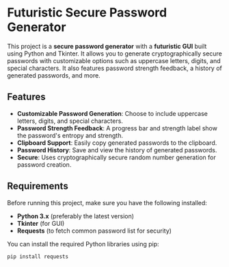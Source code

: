 # Futuristic Secure Password Generator

This project is a **secure password generator** with a **futuristic GUI** built using Python and Tkinter. It allows you to generate cryptographically secure passwords with customizable options such as uppercase letters, digits, and special characters. It also features password strength feedback, a history of generated passwords, and more.

## Features

- **Customizable Password Generation**: Choose to include uppercase letters, digits, and special characters.
- **Password Strength Feedback**: A progress bar and strength label show the password's entropy and strength.
- **Clipboard Support**: Easily copy generated passwords to the clipboard.
- **Password History**: Save and view the history of generated passwords.
- **Secure**: Uses cryptographically secure random number generation for password creation.

## Requirements

Before running this project, make sure you have the following installed:

- **Python 3.x** (preferably the latest version)
- **Tkinter** (for GUI)
- **Requests** (to fetch common password list for security)

You can install the required Python libraries using pip:

```bash
pip install requests
